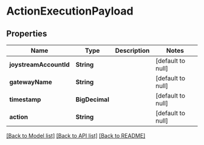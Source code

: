 # ActionExecutionPayload
## Properties

| Name | Type | Description | Notes |
|------------ | ------------- | ------------- | -------------|
| **joystreamAccountId** | **String** |  | [default to null] |
| **gatewayName** | **String** |  | [default to null] |
| **timestamp** | **BigDecimal** |  | [default to null] |
| **action** | **String** |  | [default to null] |

[[Back to Model list]](../README.md#documentation-for-models) [[Back to API list]](../README.md#documentation-for-api-endpoints) [[Back to README]](../README.md)

